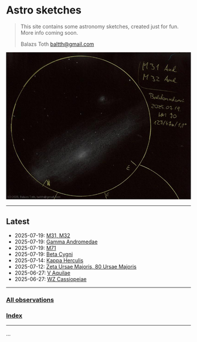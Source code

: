 # Astro sketches

> This site contains some astronomy sketches, created just for fun.
> More info coming soon.
> 
> Balazs Toth
> baltth@gmail.com

![M31, M32](img/m31-m32-20250722.jpg)

---


## Latest

- 2025-07-19: [M31, M32](obs/m31-m32-2025-07-19.md)
- 2025-07-19: [Gamma Andromedae](obs/gamma-and-2025-07-19.md)
- 2025-07-19: [M71](obs/m71-2025-07-19.md)
- 2025-07-19: [Beta Cygni](obs/beta-cyg-2025-07-19.md)
- 2025-07-14: [Kappa Herculis](obs/kappa-her-2025-07-14.md)
- 2025-07-12: [Zeta Ursae Majoris, 80 Ursae Majoris](obs/zeta-uma-80-uma-2025-07-12.md)
- 2025-06-27: [V Aquilae](obs/v-aql-2025-06-27.md)
- 2025-06-27: [WZ Cassiopeiae](obs/wz-cas-2025-06-27.md)
---

### [All observations](pages/log.md)

### [Index](pages/obj_index.md)

---

...

